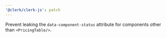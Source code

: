 ```yaml
---
'@clerk/clerk-js': patch
---
```


Prevent leaking the `data-component-status` attribute for components other than `<PricingTable/>`.
